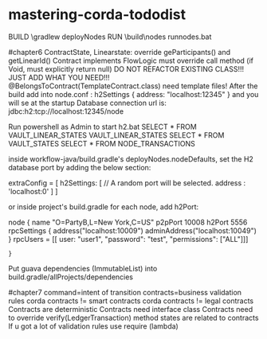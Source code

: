 # mastering-corda-tododist

BUILD <project folder>\gradlew deployNodes
RUN <project folder>\build\nodes runnodes.bat

#chapter6
ContractState, Linearstate: override geParticipants() and getLinearId()
Contract implements FlowLogic must override call method (if Void, must explicitly return null)
DO NOT REFACTOR EXISTING CLASS!!! JUST ADD WHAT YOU NEED!!! @BelongsToContract(TemplateContract.class) need template files!
After the build add into node.conf :
h2Settings {
    address: "localhost:12345"
}
and you will se at the startup
Database connection url is: jdbc:h2:tcp://localhost:12345/node

Run powershell as Admin to start h2.bat
SELECT * FROM VAULT_LINEAR_STATES VAULT_LINEAR_STATES
SELECT * FROM VAULT_STATES
SELECT * FROM NODE_TRANSACTIONS

inside workflow-java/build.gradle's deployNodes.nodeDefaults, set the H2 database port by adding the below section:

extraConfig = [
    h2Settings: [
        // A random port will be selected.
        address : 'localhost:0'
    ]
]

or inside project's build.gradle for each node, add h2Port:

node {
        name "O=PartyB,L=New York,C=US"
        p2pPort 10008
        h2Port 5556
        rpcSettings {
            address("localhost:10009")
            adminAddress("localhost:10049")
        }
        rpcUsers = [[ user: "user1", "password": "test", "permissions": ["ALL"]]]


    }

Put guava dependencies (ImmutableList) into build.gradle/allProjects/dependencies

#chapter7
command=intent of transition
contracts=business validation rules
corda contracts != smart contracts
corda contracts != legal contracts
Contracts are deterministic
Contracts need interface class
Contracts need to override verify(LedgerTransaction) method
states are related to contracts
If u got a lot of validation rules use require (lambda)

